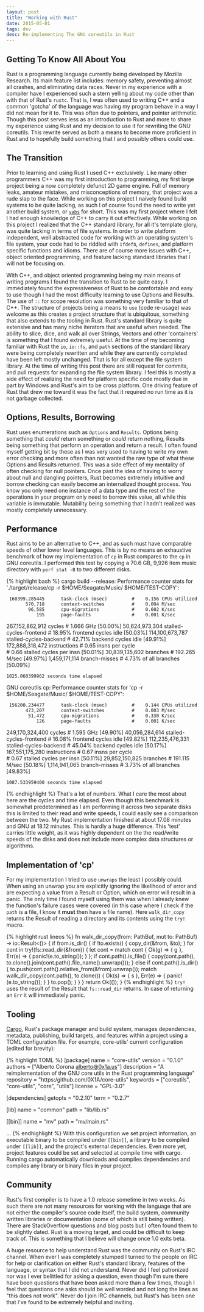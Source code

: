 ```yaml
---
layout: post
title: "Working with Rust"
date: 2015-05-01
tags: dev
desc: Re-implementing The GNU coreutils in Rust
---
```


## Getting To Know All About You

Rust is a programming language currently being developed by Mozilla Research.
Its main feature list includes: memory safety, preventing almost all crashes,
and eliminating data races. Never in my experience with a compiler have I
experienced such a stern yelling about my code other than with that of Rust's
`rustc`. That is, I was often used to writing C++ and a common 'gotcha' of the
language was having my program behave in a way I did not mean for it to. This
was often due to pointers, and pointer arithmetic. Though this post serves less
as an introduction to Rust and more to share my experience using Rust and my
decision to use it for rewriting the GNU coreutils. This rewrite served as both
a means to become more proficient in Rust and to hopefully build something that
I and possibly others could use.

## The Transition

Prior to learning and using Rust I used C++ exclusively. Like many other
programmers C++ was my first introduction to programming, my first large
project being a now completely defunct 2D game engine. Full of memory leaks,
amateur mistakes, and misconceptions of memory, that project was a rude slap to
the face. While working on this project I naively found build systems to be
quite lacking, as such I of course found the need to  write yet another build
system, or [`yabs`](https://github.com/0X1A/yabs) for short.  This was my first
project where I felt I had enough knowledge of C++ to carry it out effectively.
While working on this project I realized that the C++ standard library, for all
it's template glory, was quite lacking in terms of file systems.  In order to
write platform independent, well abstracted code for working with an operating
system's file system, your code had to be riddled with `ifdef`s, `defines`, and
platform specific functions and idioms. There are of course more issues with
C++, object oriented programming, and feature lacking standard libraries that I
will not be focusing on.

With C++, and object oriented programming being my main means of writing
programs I found the transition to Rust to be quite easy. I immediately found
the expressiveness of Rust to be comfortable and easy to use though I had the most
difficulty learning to use Options and Results.  The use of `::` for scope
resolution was something very familiar to that of C++.  The structure of
projects being a means to `use` (code re-usage) was welcome as this creates a
project structure that is ubiquitous, something that also extends to the
tooling in Rust. Rust's standard library is quite extensive and has many niche
iterators that are useful when needed. The ability to slice, dice, and walk all
over Strings, Vectors and other 'containers' is something that I found
extremely useful. At the time of my becoming familiar with Rust the `io`,
`io::fs`, and `path` sections of the standard library were being completely
rewritten and while they are currently completed have been left mostly
unchanged. That is for all except the file system library. At the time of
writing this post there are still request for commits, and pull requests for
expanding the file system library. I feel this is mostly a side effect of
realizing the need for platform specific code mostly due in part by Windows and 
Rust's aim to be cross platform. One driving feature of Rust that drew me 
toward it was the fact that it required no run time as it is not garbage 
collected.

## Options, Results, Borrowing
Rust uses enumerations such as `Options` and `Results`. Options being something
that *could* return something or *could* return nothing, Results being
something that perform an operation and return a result. I often found myself
getting bit by these as I was very used to having to write my own error
checking and more often than not wanted the raw type of what these Options and
Results returned. This was a side effect of my mentality of often checking for
null pointers. Once past the idea of having to worry about null and dangling
pointers, Rust becomes extremely intuitive and borrow checking can easily become
an internalized thought process. You know you only need one instance of a data
type and the rest of the operations in your program only need to borrow this
value, all while this variable is immutable.  Mutability being something that I
hadn't realized was mostly completely unnecessary.

## Performance

Rust aims to be an alternative to C++, and as such must have comparable speeds
of other lower level languages. This is by no means an exhaustive benchmark of
how my implementation of `cp` in Rust compares to the `cp` in GNU coreutils. I
performed this test by copying a 70.6 GB, 9,926 item music directory with `perf
stat -B` to two different disks.

{% highlight bash %}
cargo build --release:
 Performance counter stats for './target/release/cp -r $HOME/Seagate/Music/ $HOME/TEST-COPY':

     160399.285445      task-clock (msec)         #    0.156 CPUs utilized          
           570,718      context-switches          #    0.004 M/sec                  
            96,585      cpu-migrations            #    0.602 K/sec                  
               195      page-faults               #    0.001 K/sec                  
   267,152,862,912      cycles                    #    1.666 GHz                     [50.00%]
    50,624,973,304      stalled-cycles-frontend   #   18.95% frontend cycles idle    [50.03%]
   114,100,673,787      stalled-cycles-backend    #   42.71% backend  cycles idle    [49.91%]
   172,888,318,472      instructions              #    0.65  insns per cycle        
                                                  #    0.66  stalled cycles per insn [50.01%]
    30,839,135,602      branches                  #  192.265 M/sec                   [49.97%]
     1,459,171,114      branch-misses             #    4.73% of all branches         [50.09%]

    1025.060399962 seconds time elapsed

GNU coreutils cp:
 Performance counter stats for 'cp -r $HOME/Seagate/Music/ $HOME/TEST-COPY':

     156200.234477      task-clock (msec)         #    0.144 CPUs utilized          
           473,207      context-switches          #    0.003 M/sec                  
            51,472      cpu-migrations            #    0.330 K/sec                  
               126      page-faults               #    0.001 K/sec                  
   249,170,324,400      cycles                    #    1.595 GHz                     [49.90%]
    40,056,284,614      stalled-cycles-frontend   #   16.08% frontend cycles idle    [49.82%]
   112,235,476,331      stalled-cycles-backend    #   45.04% backend  cycles idle    [50.17%]
   167,551,175,280      instructions              #    0.67  insns per cycle        
                                                  #    0.67  stalled cycles per insn [50.11%]
    29,852,150,825      branches                  #  191.115 M/sec                   [50.18%]
     1,114,941,065      branch-misses             #    3.73% of all branches         [49.83%]

    1087.533959400 seconds time elapsed

{% endhighlight %}
That's a lot of numbers. What I care the most about here are the cycles and
time elapsed. Even though this benchmark is somewhat predetermined as I am
performing it across two separate disks this is limited to their read and write
speeds, I could easily see a comparison between the two. My Rust implementation
finished at about 17.08 minutes and GNU at 18.12 minutes. This is hardly a huge
difference. This 'test' carries little weight, as it was highly dependent on
the the read/write speeds of the disks and does not include more complex data
structures or algorithms.

## Implementation of 'cp'

For my implementation I tried to use `unwraps` the least I possibly could. When
using an unwrap you are explicitly ignoring the likelihood of error and are
expecting a value from a Result or Option, which on error will result in a
panic. The only time I found myself using them was when I already knew the
function's failure cases were covered (in this case where I check if the `path`
is a file, I know it **must** then have a file name). Here `walk_dir_copy`
returns the Result of reading a directory and its contents using the `try!`
macro.

{% highlight rust lineos %}
fn walk_dir_copy(from: PathBuf, mut to: PathBuf) -> io::Result<()> {
    if from.is_dir() {
        if !to.exists() {
            copy_dir(&from, &to);
        }
        for cont in try!(fs::read_dir(&from)) {
            let cont = match cont {
                Ok(g) => { g },
                Err(e) => {
                    panic!(e.to_string());
                }
            };
            if cont.path().is_file() {
                copy(cont.path(),
                to.clone().join(cont.path().file_name().unwrap()));
            } else if cont.path().is_dir() {
                to.push(cont.path().relative_from(&from).unwrap());
                match walk_dir_copy(cont.path(), to.clone()) {
                    Ok(s) => { s },
                    Err(e) => {
                        panic!(e.to_string());
                    }
                }
                to.pop();
            }
        }
    }
    return Ok(());
}
{% endhighlight %}
`try!` uses the result of the Result that `fs::read_dir` returns. In case of
returning an `Err` it will immediately panic.

## Tooling

[Cargo](https://github.com/rust-lang/cargo), Rust's package manager and build
system, manages dependencies, metadata, publishing, build targets, and features
within a project using a TOML configuration file.  For example, core-utils'
current configuration (edited for brevity):

{% highlight TOML %}
[package]
name = "core-utils"
version = "0.1.0"
authors = ["Alberto Corona <alberto@0x1a.us>"]
description = "A reimplementation of the GNU core utils in the Rust programming language"
repository = "https:/github.com/0X1A/core-utils"
keywords = ["coreutils", "core-utils", "core", "utils"]
license = "GPL-3.0"

[dependencies]
getopts = "0.2.10"
term = "0.2.7"

[lib]
name = "common"
path = "lib/lib.rs"

[[bin]]
name = "mv"
path = "mv/main.rs"

...
{% endhighlight %}
With this configuration we set project information, an executable binary to be
compiled under `[[bin]]`, a library to be compiled under `[[lib]]`, and the
project's  external dependencies. Even more yet, project features could be set
and selected at compile time with cargo. Running cargo automatically downloads
and compiles dependencies and compiles any library or binary files in your
project.

## Community

Rust's first compiler is to have a 1.0 release sometime in two weeks. As such
there are not many resources for working with the language that are not either
the compiler's source code itself, the build system, community written
libraries or documentation (some of which is still being written). There are
StackOverflow questions and blog posts but I often found them to be slightly
dated. Rust is a moving target, and could be difficult to keep track of. This
is something that I believe will change once 1.0 exits beta.

A huge resource to help understand Rust was the community on Rust's IRC
channel. When ever I was completely stumped I turned to the people on IRC for
help or clarification on either Rust's standard library, features of the
language, or syntax that I did not understand. Never did I feel patronized nor
was I ever belittled for asking a question, even though I'm sure there have
been questions that have been asked more than a few times, though I feel that
questions one asks should be well worded and not long the lines as "this does
not work". Never do I join IRC channels, but Rust's has been one that I've
found to be extremely helpful and inviting.
